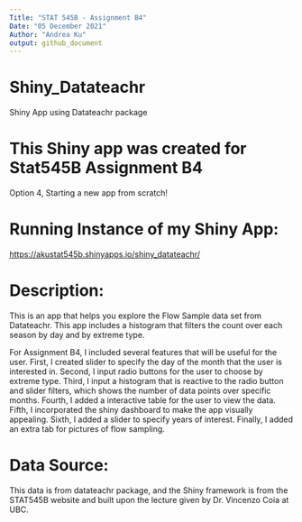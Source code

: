 ```yaml
---
Title: "STAT 545B - Assignment B4"
Date: "05 December 2021"
Author: "Andrea Ku"
output: github_document
---
```


# Shiny_Datateachr
Shiny App using Datateachr package

# This Shiny app was created for Stat545B Assignment B4
Option 4, Starting a new app from scratch!

# Running Instance of my Shiny App:
https://akustat545b.shinyapps.io/shiny_datateachr/


# Description:

This is an app that helps you explore the Flow Sample data set from Datateachr. This app includes a histogram that filters the count over each season by day and by extreme type. 

For Assignment B4, I included several features that will be useful for the user. First, I created slider to specify the day of the month that the user is interested in. Second, I input radio buttons for the user to choose by extreme type. Third, I input a histogram that is reactive to the radio button and slider filters, which shows the number of data points over specific months. Fourth, I added a interactive table for the user to view the data. Fifth, I incorporated the shiny dashboard to make the app visually appealing. Sixth, I added a slider to specify years of interest. Finally, I added an extra tab for pictures of flow sampling. 


# Data Source:
This data is from datateachr package, and the Shiny framework is from the STAT545B website and built upon the lecture given by Dr. Vincenzo Coia at UBC.